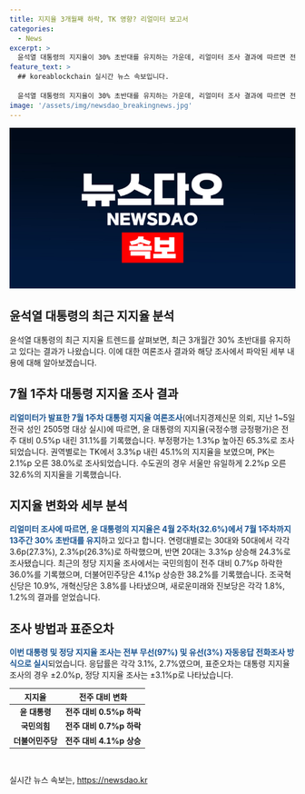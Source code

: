 ```yaml
---
title: 지지율 3개월째 하락, TK 영향? 리얼미터 보고서
categories:
  - News
excerpt: >
  윤석열 대통령의 지지율이 30% 초반대를 유지하는 가운데, 리얼미터 조사 결과에 따르면 전국적으로 부정평가는 65.3%에 달한다. 특히 13주간 30% 초반대를 유지하며 대구·경북 지지율은 45.1%로, 부산·울산·경남은 38.0%로 집계됐다. 반면, 서울은 32.6%로 오름세를 보였다. 또한 정당 지지율 조사에서 국민의힘은 36.0%, 더불어민주당은 38.2%를 기록했으며, 조국혁신당은 10.9%, 개혁신당은 3.8%다.
feature_text: >
  ## koreablockchain 실시간 뉴스 속보입니다.

  윤석열 대통령의 지지율이 30% 초반대를 유지하는 가운데, 리얼미터 조사 결과에 따르면 전국적으로 부정평가는 65.3%에 달한다. 특히 13주간 30% 초반대를 유지하며 대구·경북 지지율은 45.1%로, 부산·울산·경남은 38.0%로 집계됐다. 반면, 서울은 32.6%로 오름세를 보였다. 또한 정당 지지율 조사에서 국민의힘은 36.0%, 더불어민주당은 38.2%를 기록했으며, 조국혁신당은 10.9%, 개혁신당은 3.8%다.
image: '/assets/img/newsdao_breakingnews.jpg'
---
```


<p><img src="/assets/img/newsdao_breakingnews.jpg" alt="koreablockchain 속보" /></p>

<h2>윤석열 대통령의 최근 지지율 분석</h2>

<p data-ke-size="size16">윤석열 대통령의 최근 지지율 트렌드를 살펴보면, 최근 3개월간 30% 초반대를 유지하고 있다는 결과가 나왔습니다. 이에 대한 여론조사 결과와 해당 조사에서 파악된 세부 내용에 대해 알아보겠습니다.</p>

<h2>7월 1주차 대통령 지지율 조사 결과</h2>

<p><b><span style="color: #1a5490;">리얼미터가 발표한 7월 1주차 대통령 지지율 여론조사</span></b>(에너지경제신문 의뢰, 지난 1~5일 전국 성인 2505명 대상 실시)에 따르면, 윤 대통령의 지지율(국정수행 긍정평가)은 전주 대비 0.5%p 내린 31.1%를 기록했습니다. 부정평가는 1.3%p 높아진 65.3%로 조사되었습니다. 권역별로는 TK에서 3.3%p 내린 45.1%의 지지율을 보였으며, PK는 2.1%p 오른 38.0%로 조사되었습니다. 수도권의 경우 서울만 유일하게 2.2%p 오른 32.6%의 지지율을 기록했습니다.</p>

<h2>지지율 변화와 세부 분석</h2>

<p><b><span style="color: #1a5490;">리얼미터 조사에 따르면, 윤 대통령의 지지율은 4월 2주차(32.6%)에서 7월 1주차까지 13주간 30% 초반대를 유지</span></b>하고 있다고 합니다. 연령대별로는 30대와 50대에서 각각 3.6p(27.3%), 2.3%p(26.3%)로 하락했으며, 반면 20대는 3.3%p 상승해 24.3%로 조사됐습니다. 최근의 정당 지지율 조사에서는 국민의힘이 전주 대비 0.7%p 하락한 36.0%를 기록했으며, 더불어민주당은 4.1%p 상승한 38.2%를 기록했습니다. 조국혁신당은 10.9%, 개혁신당은 3.8%를 나타냈으며, 새로운미래와 진보당은 각각 1.8%, 1.2%의 결과를 얻었습니다.</p>

<h2>조사 방법과 표준오차</h2>

<p><b><span style="color: #1a5490;">이번 대통령 및 정당 지지율 조사는 전부 무선(97%) 및 유선(3%) 자동응답 전화조사 방식으로 실시</span></b>되었습니다. 응답률은 각각 3.1%, 2.7%였으며, 표준오차는 대통령 지지율 조사의 경우 ±2.0%p, 정당 지지율 조사는 ±3.1%p로 나타났습니다. </p>

<table>
<thead>
    <tr>
        <th style="text-align: center; height: 17px;"><b>지지율</b></th>
        <th style="text-align: center; height: 17px;"><b>전주 대비 변화</b></th>
    </tr>
</thead>
<tbody>
    <tr>
        <td style="text-align: center; height: 17px;"><b>윤 대통령</b></td>
        <td style="text-align: center; height: 17px;"><b>전주 대비 0.5%p 하락</b></td>
    </tr>
    <tr>
        <td style="text-align: center; height: 17px;"><b>국민의힘</b></td>
        <td style="text-align: center; height: 17px;"><b>전주 대비 0.7%p 하락</b></td>
    </tr>
    <tr>
        <td style="text-align: center; height: 17px;"><b>더불어민주당</b></td>
        <td style="text-align: center; height: 17px;"><b>전주 대비 4.1%p 상승</b></td>
</tr>
</tbody>
</table>

<p data-ke-size="size16">&nbsp;</p>
실시간 뉴스 속보는, <a href="https://newsdao.kr" rel="dofollow">https://newsdao.kr</a>


